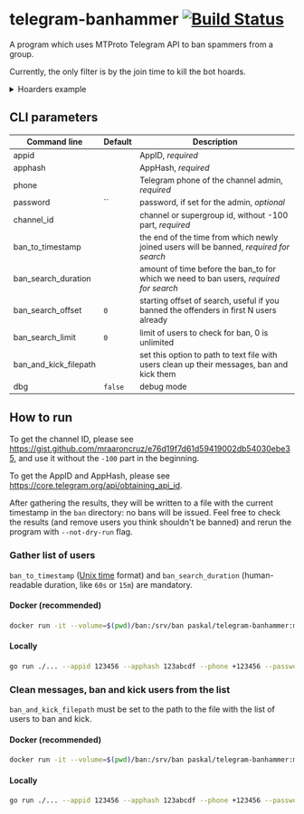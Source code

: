 # telegram-banhammer [![Build Status](https://github.com/paskal/telegram-banhammer/workflows/build/badge.svg)](https://github.com/paskal/telegram-banhammer/actions)

A program which uses MTProto Telegram API to ban spammers from a group.

Currently, the only filter is by the join time to kill the bot hoards.

<details><summary>Hoarders example</summary>

![](images/hoard.png)
</details>

## CLI parameters

| Command line          | Default | Description                                                                                |
|-----------------------|---------|--------------------------------------------------------------------------------------------|
| appid                 |         | AppID, _required_                                                                          |
| apphash               |         | AppHash, _required_                                                                        |
| phone                 |         | Telegram phone of the channel admin, _required_                                            |
| password              | ``      | password, if set for the admin, _optional_                                                 |
| channel_id            |         | channel or supergroup id, without -100 part, _required_                                    |
| ban_to_timestamp      |         | the end of the time from which newly joined users will be banned, _required for search_    |
| ban_search_duration   |         | amount of time before the ban_to for which we need to ban users, _required for search_     |
| ban_search_offset     | `0`     | starting offset of search, useful if you banned the offenders in first N users already     |
| ban_search_limit      | `0`     | limit of users to check for ban, 0 is unlimited                                            |
| ban_and_kick_filepath |         | set this option to path to text file with users clean up their messages, ban and kick them |
| dbg                   | `false` | debug mode                                                                                 |


## How to run

To get the channel ID, please see https://gist.github.com/mraaroncruz/e76d19f7d61d59419002db54030ebe35, and use it without the `-100` part in the beginning.

To get the AppID and AppHash, please see https://core.telegram.org/api/obtaining_api_id.

After gathering the results, they will be written to a file with the current timestamp in the `ban` directory: no bans will be issued. Feel free to check the results (and remove users you think shouldn't be banned) and rerun the program with `--not-dry-run` flag.

### Gather list of users

`ban_to_timestamp` ([Unix time](https://en.wikipedia.org/wiki/Unix_time) format) and `ban_search_duration` (human-readable duration, like `60s` or `15m`) are mandatory.

#### Docker (recommended)

```bash
docker run -it --volume=$(pwd)/ban:/srv/ban paskal/telegram-banhammer:master /srv/telegram-banhammer --appid 123456 --apphash 123abcdf --phone +123456 --password "pass_if_present" --channel_id 1234567 --ban_to 1666887600 --ban_search_duration 3m
```

#### Locally

```bash
go run ./... --appid 123456 --apphash 123abcdf --phone +123456 --password "pass_if_present" --channel_id 1234567 --ban_to 1666887600 --ban_search_duration 3m
```

### Clean messages, ban and kick users from the list

`ban_and_kick_filepath` must be set to the path to the file with the list of users to ban and kick.

#### Docker (recommended)

```bash
docker run -it --volume=$(pwd)/ban:/srv/ban paskal/telegram-banhammer:master /srv/telegram-banhammer --appid 123456 --apphash 123abcdf --phone +123456 --password "pass_if_present" --ban_and_kick_filepath ban/telegram-banhammer-2022-10-28T22-03-40.users.csv
```

#### Locally

```bash
go run ./... --appid 123456 --apphash 123abcdf --phone +123456 --password "pass_if_present" --channel_id 1234567 --ban_and_kick_filepath ban/telegram-banhammer-2022-10-28T22-03-40.users.csv
```
